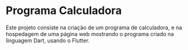 # Programa Calculadora
Este projeto consiste na criação de um programa de calculadora, e na hospedagem de uma página web mostrando o programa criado na linguagem Dart, usando o Flutter.
